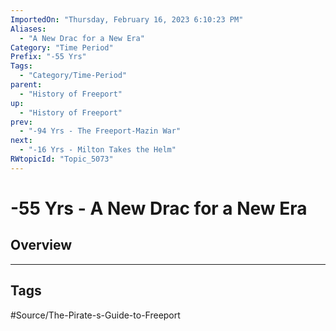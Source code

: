 ```yaml
---
ImportedOn: "Thursday, February 16, 2023 6:10:23 PM"
Aliases:
  - "A New Drac for a New Era"
Category: "Time Period"
Prefix: "-55 Yrs"
Tags:
  - "Category/Time-Period"
parent:
  - "History of Freeport"
up:
  - "History of Freeport"
prev:
  - "-94 Yrs - The Freeport-Mazin War"
next:
  - "-16 Yrs - Milton Takes the Helm"
RWtopicId: "Topic_5073"
---
```

# -55 Yrs - A New Drac for a New Era
## Overview

---
## Tags
#Source/The-Pirate-s-Guide-to-Freeport

